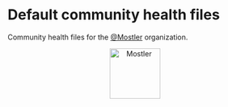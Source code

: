 # Default community health files

Community health files for the [@Mostler](https://github.com/mostler) organization.

<div align="center">
	<a href="https://github.com/mostler">
		<img type="image/png" width="100" height="100"
			src="https://github.com/mostler/.github/tree/master/profile/assets/img/Mostler.png" alt="Mostler"
		/>
	</a>
</div>
